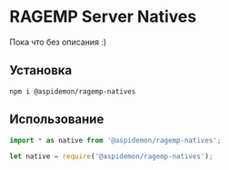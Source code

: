 # RAGEMP Server Natives

Пока что без описания :)

## Установка
```
npm i @aspidemon/ragemp-natives
```

## Использование
```js
import * as native from '@aspidemon/ragemp-natives';
```

```js
let native = require('@aspidemon/ragemp-natives');
```
